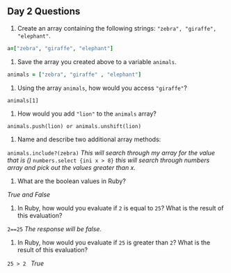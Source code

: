 ## Day 2 Questions

1. Create an array containing the following strings: `"zebra", "giraffe", "elephant"`.

```ruby
a=["zebra", "giraffe", "elephant"]
```

1. Save the array you created above to a variable `animals`.

```ruby
animals = ["zebra", "giraffe" , "elephant"]
```

1. Using the array `animals`, how would you access `"giraffe"`?

`animals[1]`

1. How would you add `"lion"` to the `animals` array?

`animals.push(lion) or animals.unshift(lion)`

1. Name and describe two additional array methods:

`animals.include?(zebra)` *This will search through my array for the value that is ()*
`numbers.select {ini x > 8}` *this will search through numbers array and pick out the values greater than x.*

1. What are the boolean values in Ruby?

  *True and False*

1. In Ruby, how would you evaluate if `2` is equal to `25`? What is the result of this evaluation?

`2==25` *The response will be false.*

1. In Ruby, how would you evaluate if `25` is greater than `2`? What is the result of this evaluation?

`25 > 2 ` *True*
